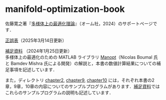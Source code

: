 # manifold-optimization-book
佐藤寛之著『[多様体上の最適化理論](https://www.ohmsha.co.jp/book/9784274231186/)』（オーム社，2024）のサポートページです．

[正誤表](errata.pdf)（2025年3月14日更新）

[補足資料](supplementary.pdf) （2024年1月25日更新）  
多様体上の最適化のための MATLAB ライブラリ [Manopt](https://www.manopt.org/)（Nicolas Boumal 氏と Bamdev Mishra 氏による開発）の解説と，本書の数値計算結果についての補足事項を記述しています．

また，ディレクトリ [chapter2](chapter2), [chapter9](chapter9), [chapter10](chapter10) には，それぞれ本書の2章，9章，10章の内容についてのサンプルプログラムがあります．[補足資料](supplementary.pdf)ではこれらのサンプルプログラムの説明も記述しています．
